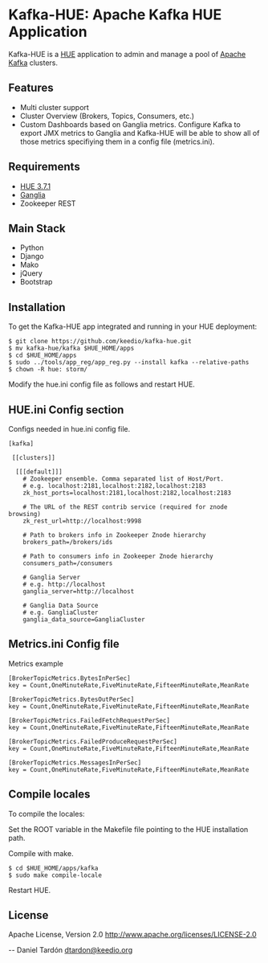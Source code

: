 Kafka-HUE: Apache Kafka HUE Application
=======================================

Kafka-HUE is a [HUE](http://www.gethue.com) application to admin and manage a pool of [Apache Kafka](http://kafka.apache.org/) clusters. 

Features
--------
   * Multi cluster support
   * Cluster Overview (Brokers, Topics, Consumers, etc.)
   * Custom Dashboards based on Ganglia metrics. Configure Kafka to export JMX metrics to Ganglia and Kafka-HUE will be able to show all of those metrics specifiying them in a config file (metrics.ini).

Requirements
------------
- [HUE 3.7.1](http://www.gethue.com)
- [Ganglia](http://ganglia.sourceforge.net/)
- Zookeeper REST

Main Stack
----------
   * Python 
   * Django 
   * Mako
   * jQuery
   * Bootstrap

Installation
------------
To get the Kafka-HUE app integrated and running in your HUE deployment:

    $ git clone https://github.com/keedio/kafka-hue.git
    $ mv kafka-hue/kafka $HUE_HOME/apps
    $ cd $HUE_HOME/apps
    $ sudo ../tools/app_reg/app_reg.py --install kafka --relative-paths
    $ chown -R hue: storm/

Modify the hue.ini config file as follows and restart HUE. 

HUE.ini Config section
----------------------
Configs needed in hue.ini config file.

    [kafka]

     [[clusters]]

      [[[default]]]
        # Zookeeper ensemble. Comma separated list of Host/Port.
        # e.g. localhost:2181,localhost:2182,localhost:2183
        zk_host_ports=localhost:2181,localhost:2182,localhost:2183
  
        # The URL of the REST contrib service (required for znode browsing)
        zk_rest_url=http://localhost:9998
  
        # Path to brokers info in Zookeeper Znode hierarchy
        brokers_path=/brokers/ids
  
        # Path to consumers info in Zookeeper Znode hierarchy
        consumers_path=/consumers

        # Ganglia Server
        # e.g. http://localhost
        ganglia_server=http://localhost

        # Ganglia Data Source
        # e.g. GangliaCluster
        ganglia_data_source=GangliaCluster


Metrics.ini Config file
-----------------------
Metrics example

	[BrokerTopicMetrics.BytesInPerSec]
	key = Count,OneMinuteRate,FiveMinuteRate,FifteenMinuteRate,MeanRate

	[BrokerTopicMetrics.BytesOutPerSec]
	key = Count,OneMinuteRate,FiveMinuteRate,FifteenMinuteRate,MeanRate

	[BrokerTopicMetrics.FailedFetchRequestPerSec]
	key = Count,OneMinuteRate,FiveMinuteRate,FifteenMinuteRate,MeanRate

	[BrokerTopicMetrics.FailedProduceRequestPerSec]
	key = Count,OneMinuteRate,FiveMinuteRate,FifteenMinuteRate,MeanRate

	[BrokerTopicMetrics.MessagesInPerSec]
	key = Count,OneMinuteRate,FiveMinuteRate,FifteenMinuteRate,MeanRate


Compile locales
---------------
To compile the locales:

Set the ROOT variable in the Makefile file pointing to the HUE installation path.

Compile with make.

    $ cd $HUE_HOME/apps/kafka
    $ sudo make compile-locale

Restart HUE.

License
-------
Apache License, Version 2.0
http://www.apache.org/licenses/LICENSE-2.0

--
Daniel Tardón <dtardon@keedio.org>

